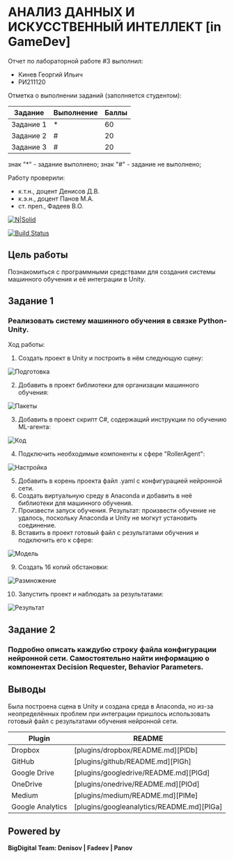 # АНАЛИЗ ДАННЫХ И ИСКУССТВЕННЫЙ ИНТЕЛЛЕКТ [in GameDev]
Отчет по лабораторной работе #3 выполнил:
- Кинев Георгий Ильич
- РИ211120

Отметка о выполнении заданий (заполняется студентом):

| Задание | Выполнение | Баллы |
| ------ | ------ | ------ |
| Задание 1 | * | 60 |
| Задание 2 | # | 20 |
| Задание 3 | # | 20 |

знак "*" - задание выполнено; знак "#" - задание не выполнено;

Работу проверили:
- к.т.н., доцент Денисов Д.В.
- к.э.н., доцент Панов М.А.
- ст. преп., Фадеев В.О.

[![N|Solid](https://cldup.com/dTxpPi9lDf.thumb.png)](https://nodesource.com/products/nsolid)

[![Build Status](https://travis-ci.org/joemccann/dillinger.svg?branch=master)](https://travis-ci.org/joemccann/dillinger)


## Цель работы
Познакомиться с программными средствами для создания системы машинного обучения и её интеграции в Unity.

## Задание 1
### Реализовать систему машинного обучения в связке Python-Unity.

Ход работы:
1) Создать проект в Unity и построить в нём следующую сцену:

![Подготовка](https://user-images.githubusercontent.com/114848093/200549814-8d7ff405-3a4f-4d81-95ab-7c0fb4ea7353.png)

2) Добавить в проект библиотеки для организации машинного обучения:

![Пакеты](https://user-images.githubusercontent.com/114848093/200551059-ea0e730d-39c7-4677-9a83-cb95c0ac4eb4.png)

3) Добавить в проект скрипт C#, содержащий инструкции по обучению ML-агента:

![Код](https://user-images.githubusercontent.com/114848093/200550116-83789fd9-8c2a-45b8-8a65-de5116a2a097.png)

4) Подключить необходимые компоненты к сфере "RollerAgent":

![Настройка](https://user-images.githubusercontent.com/114848093/200551886-d15c5c92-3e72-4827-88d9-9964fdf27d61.png)

5) Добавить в корень проекта файл .yaml с конфигурацией нейронной сети.
6) Создать виртуальную среду в Anaconda и добавить в неё библиотеки для машинного обучения.
7) Произвести запуск обучения.
Результат: произвести обучение не удалось, поскольку Anaconda и Unity не могкут установить соединение.
8) Вставить в проект готовый файл с результатами обучения и подключить его к сфере:

![Модель](https://user-images.githubusercontent.com/114848093/200554228-f76b6b26-a683-4f53-be76-e5d9f3549a46.png)

9) Создать 16 копий обстановки:

![Размножение](https://user-images.githubusercontent.com/114848093/200553610-f0dbbb88-f505-443e-a75d-7e37ba5fffe0.png)

10) Запустить проект и наблюдать за результатами:

![Результат](https://user-images.githubusercontent.com/114848093/200554343-5f39d85c-78de-4253-a911-1f66da964a40.png)

## Задание 2
### Подробно описать каждубю строку файла конфигурации нейронной сети. Самостоятельно найти информацию о компонентах Decision Requester, Behavior Parameters.


## Выводы

Была построена сцена в Unity и создана среда в Anaconda, но из-за неопределённых проблем при интеграции пришлось использовать готовый файл с результатами обучения нейронной сети.

| Plugin | README |
| ------ | ------ |
| Dropbox | [plugins/dropbox/README.md][PlDb] |
| GitHub | [plugins/github/README.md][PlGh] |
| Google Drive | [plugins/googledrive/README.md][PlGd] |
| OneDrive | [plugins/onedrive/README.md][PlOd] |
| Medium | [plugins/medium/README.md][PlMe] |
| Google Analytics | [plugins/googleanalytics/README.md][PlGa] |

## Powered by

**BigDigital Team: Denisov | Fadeev | Panov**
